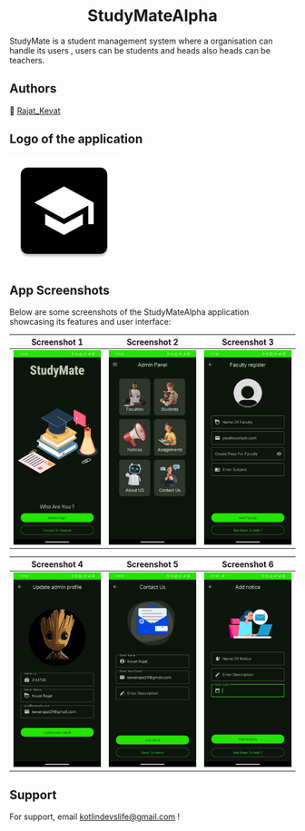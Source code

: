 <h1 align="center" id="title">StudyMateAlpha</h1>

<p id="description">StudyMate is a student management system where a organisation can handle its users , users can be students and heads also heads can be teachers.</p>

## Authors
🌊 [Rajat_Kevat](https://kotlindevs.github.io)

## Logo of the application
![Logo](https://raw.githubusercontent.com/kotlindevs/StudyMateAlpha/refs/heads/master/app/src/main/res/mipmap-xxxhdpi/ic_launcher.webp)

## App Screenshots

Below are some screenshots of the StudyMateAlpha application showcasing its features and user interface:

| Screenshot 1      | Screenshot 2      | Screenshot 3      |
|-------------------|-------------------|-------------------|
| ![Image1](https://github.com/Admin-573/StudyMate/blob/master/1.jpg?raw=true) | ![Image2](https://github.com/Admin-573/StudyMate/blob/master/2.jpg?raw=true) | ![Image3](https://github.com/Admin-573/StudyMate/blob/master/3.jpg?raw=true) |

| Screenshot 4      | Screenshot 5      | Screenshot 6      |
|-------------------|-------------------|-------------------|
| ![Image4](https://github.com/Admin-573/StudyMate/blob/master/4.jpg?raw=true) | ![Image5](https://github.com/Admin-573/StudyMate/blob/master/5.jpg?raw=true) | ![Image6](https://github.com/Admin-573/StudyMate/blob/master/6.jpg?raw=true) |

## Support

For support, email kotlindevslife@gmail.com !


